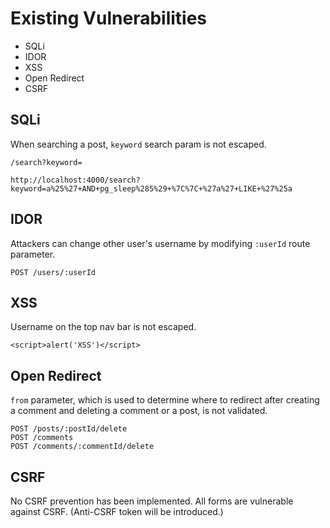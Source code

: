 # Existing Vulnerabilities

- SQLi
- IDOR
- XSS
- Open Redirect
- CSRF

## SQLi

When searching a post, `keyword` search param is not escaped.

```
/search?keyword=
```

```
http://localhost:4000/search?keyword=a%25%27+AND+pg_sleep%285%29+%7C%7C+%27a%27+LIKE+%27%25a
```

## IDOR

Attackers can change other user's username by modifying `:userId` route parameter.

```
POST /users/:userId
```

## XSS

Username on the top nav bar is not escaped.

```
<script>alert('XSS')</script>
```

## Open Redirect

`from` parameter, which is used to determine where to redirect after creating a comment and deleting a comment or a post, is not validated.

```
POST /posts/:postId/delete
POST /comments
POST /comments/:commentId/delete
```

## CSRF

No CSRF prevention has been implemented. All forms are vulnerable against CSRF. (Anti-CSRF token will be introduced.)
